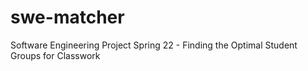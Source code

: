 # swe-matcher
Software Engineering Project Spring 22 - Finding the Optimal Student Groups for Classwork
